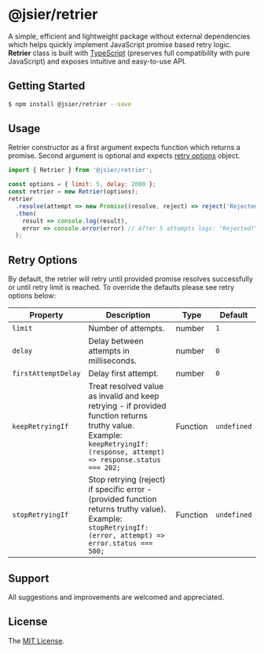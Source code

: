 # @jsier/retrier
A simple, efficient and lightweight package without external dependencies which helps quickly implement JavaScript promise based retry logic. **Retrier** class is built with [TypeScript](http://www.typescriptlang.org/) (preserves full compatibility with pure JavaScript) and exposes intuitive and easy-to-use API. 


## Getting Started
```bash
$ npm install @jsier/retrier --save
```

## Usage
Retrier constructor as a first argument expects function which returns a promise. Second argument is optional and expects [retry options](#retry-options) object.

```javascript
import { Retrier } from '@jsier/retrier';

const options = { limit: 5, delay: 2000 };
const retrier = new Retrier(options);
retrier
  .resolve(attempt => new Promise((resolve, reject) => reject('Rejected!')))
  .then(
    result => console.log(result),
    error => console.error(error) // After 5 attempts logs: "Rejected!"
  );
```

## Retry Options
By default, the retrier will retry until provided promise resolves successfully or until retry limit is reached. To override the defaults please see retry options below:

Property | Description | Type | Default
--- | --- | --- | ---
`limit` | Number of attempts. | number | `1`
`delay` | Delay between attempts in milliseconds. | number | `0`
`firstAttemptDelay` | Delay first attempt. | number | `0`
`keepRetryingIf` | Treat resolved value as invalid and keep retrying - if provided function returns truthy value. Example: `keepRetryingIf: (response, attempt) => response.status === 202;` | Function | `undefined`
`stopRetryingIf` | Stop retrying (reject) if specific error - (provided function returns truthy value). Example: `stopRetryingIf: (error, attempt) => error.status === 500;` | Function | `undefined`


## Support
All suggestions and improvements are welcomed and appreciated.


## License
The [MIT License](https://github.com/seidme/jsier/blob/master/LICENSE).
